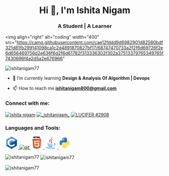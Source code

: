 <h1 align="center">Hi 👋, I'm Ishita Nigam</h1>
<h3 align="center">A Student | A Learner</h3>

<img align="right" alt="coding" width="400" src="https://camo.githubusercontent.com/cae12fddd9d6982901d82580bdf321d81fb299141098ca1c2d4891870827bf17/68747470733a2f2f6d69726f2e6d656469756d2e636f6d2f6d61782f313336302f302a37513379765349765f7430696f4a2d5a2e676966"

<p align="left"> <img src="https://komarev.com/ghpvc/?username=ishitanigam77&label=Profile%20views&color=0e75b6&style=flat" alt="ishitanigam77" /> </p>

- 🌱 I’m currently learning **Design & Analysis Of Algorithm | Devops**

- 📫 How to reach me **ishitanigam800@gmail.com**

<h3 align="left">Connect with me:</h3>
<p align="left">
<a href="https://linkedin.com/in/ishita nigam" target="blank"><img align="center" src="https://raw.githubusercontent.com/rahuldkjain/github-profile-readme-generator/master/src/images/icons/Social/linked-in-alt.svg" alt="ishita nigam" height="30" width="40" /></a>
<a href="https://instagram.com/_ishitanigam_" target="blank"><img align="center" src="https://raw.githubusercontent.com/rahuldkjain/github-profile-readme-generator/master/src/images/icons/Social/instagram.svg" alt="_ishitanigam_" height="30" width="40" /></a>
<a href="https://discord.gg/LUCIFER #2908" target="blank"><img align="center" src="https://raw.githubusercontent.com/rahuldkjain/github-profile-readme-generator/master/src/images/icons/Social/discord.svg" alt="LUCIFER #2908" height="30" width="40" /></a>
</p>

<h3 align="left">Languages and Tools:</h3>
<p align="left"> <a href="https://www.cprogramming.com/" target="_blank" rel="noreferrer"> <img src="https://raw.githubusercontent.com/devicons/devicon/master/icons/c/c-original.svg" alt="c" width="40" height="40"/> </a> <a href="https://git-scm.com/" target="_blank" rel="noreferrer"> <img src="https://www.vectorlogo.zone/logos/git-scm/git-scm-icon.svg" alt="git" width="40" height="40"/> </a> <a href="https://www.w3.org/html/" target="_blank" rel="noreferrer"> <img src="https://raw.githubusercontent.com/devicons/devicon/master/icons/html5/html5-original-wordmark.svg" alt="html5" width="40" height="40"/> </a> <a href="https://www.java.com" target="_blank" rel="noreferrer"> <img src="https://raw.githubusercontent.com/devicons/devicon/master/icons/java/java-original.svg" alt="java" width="40" height="40"/> </a> <a href="https://www.python.org" target="_blank" rel="noreferrer"> <img src="https://raw.githubusercontent.com/devicons/devicon/master/icons/python/python-original.svg" alt="python" width="40" height="40"/> </a> </p>

<p><img align="left" src="https://github-readme-stats.vercel.app/api/top-langs?username=ishitanigam77&show_icons=true&locale=en&layout=compact" alt="ishitanigam77" /></p>

<p>&nbsp;<img align="center" src="https://github-readme-stats.vercel.app/api?username=ishitanigam77&show_icons=true&locale=en" alt="ishitanigam77" /></p>

<p><img align="center" src="https://github-readme-streak-stats.herokuapp.com/?user=ishitanigam77&" alt="ishitanigam77" /></p>
